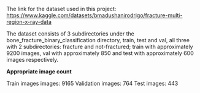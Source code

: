 The link for the dataset used in this project:  https://www.kaggle.com/datasets/bmadushanirodrigo/fracture-multi-region-x-ray-data

The dataset consists of 3 subdirectories under the bone_fracture_binary_classification directory, train, test and val, all three with 2 subdirectories: fracture and not-fractured; train with approximately 9200 images, val with approximately 850 and test with approximately 600 images respectively.


**Appropriate image count**

Train images images: 9165
Validation images: 764
Test images: 443